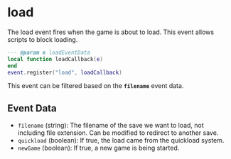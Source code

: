 # load

The load event fires when the game is about to load. This event allows scripts to block loading.

```lua
--- @param e loadEventData
local function loadCallback(e)
end
event.register("load", loadCallback)
```

This event can be filtered based on the **`filename`** event data.

## Event Data

* `filename` (string): The filename of the save we want to load, not including file extension. Can be modified to redirect to another save.
* `quickload` (boolean): If true, the load came from the quickload system.
* `newGame` (boolean): If true, a new game is being started.

